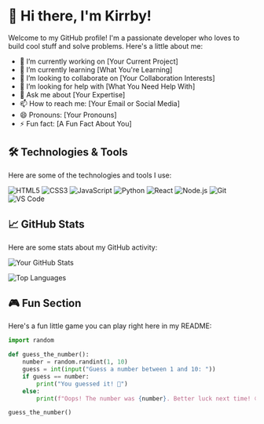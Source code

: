 # 👋 Hi there, I'm Kirrby!

Welcome to my GitHub profile! I'm a passionate developer who loves to build cool stuff and solve problems. Here's a little about me:

- 🔭 I’m currently working on [Your Current Project]
- 🌱 I’m currently learning [What You're Learning]
- 👯 I’m looking to collaborate on [Your Collaboration Interests]
- 🤔 I’m looking for help with [What You Need Help With]
- 💬 Ask me about [Your Expertise]
- 📫 How to reach me: [Your Email or Social Media]
- 😄 Pronouns: [Your Pronouns]
- ⚡ Fun fact: [A Fun Fact About You]

## 🛠️ Technologies & Tools

Here are some of the technologies and tools I use:

![HTML5](https://img.shields.io/badge/-HTML5-E34F26?style=flat-square&logo=html5&logoColor=white)
![CSS3](https://img.shields.io/badge/-CSS3-1572B6?style=flat-square&logo=css3&logoColor=white)
![JavaScript](https://img.shields.io/badge/-JavaScript-F7DF1E?style=flat-square&logo=javascript&logoColor=black)
![Python](https://img.shields.io/badge/-Python-3776AB?style=flat-square&logo=python&logoColor=white)
![React](https://img.shields.io/badge/-React-61DAFB?style=flat-square&logo=react&logoColor=black)
![Node.js](https://img.shields.io/badge/-Node.js-339933?style=flat-square&logo=node.js&logoColor=white)
![Git](https://img.shields.io/badge/-Git-F05032?style=flat-square&logo=git&logoColor=white)
![VS Code](https://img.shields.io/badge/-VS%20Code-007ACC?style=flat-square&logo=visual-studio-code&logoColor=white)

## 📈 GitHub Stats

Here are some stats about my GitHub activity:

![Your GitHub Stats](https://github-readme-stats.vercel.app/api?username=yourusername&show_icons=true&theme=radical)

![Top Languages](https://github-readme-stats.vercel.app/api/top-langs/?username=yourusername&layout=compact&theme=radical)

## 🎮 Fun Section

Here's a fun little game you can play right here in my README:

```python
import random

def guess_the_number():
    number = random.randint(1, 10)
    guess = int(input("Guess a number between 1 and 10: "))
    if guess == number:
        print("You guessed it! 🎉")
    else:
        print(f"Oops! The number was {number}. Better luck next time! 😄")

guess_the_number()
